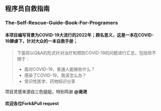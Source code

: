 ## 程序员自救指南
### The-Self-Rescue-Guide-Book-For-Programers
#### 本项目编写背景为COVID-19大流行的2022年；顾名思义，这是一本在COVID-19肆虐下，针对大众的一本自救手册；
> 下面将以Q&A的形式针对治疗和预防COVID-19的问题进行汇总，包括但不限于：
> - 面对COVID-19，普通人能做些什么？
> - 感染了COVID-19，我该怎么办？
> - 常识性医学、药物知识分享

项目灵感来源自三色姐姐，特别鸣谢 **@潋滟** 
#### 欢迎各位Fork&Pull request 
